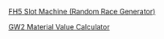 [FH5 Slot Machine (Random Race Generator)](https://rizzy69.github.io/fh5-slotmachine)

[GW2 Material Value Calculator](https://rizzy69.github.io/gw2-material-value)
